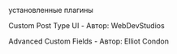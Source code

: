 установленные плагины

Custom Post Type UI - Автор: WebDevStudios

Advanced Custom Fields - Автор: Elliot Condon


